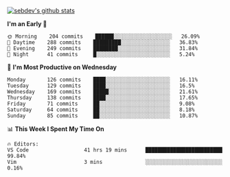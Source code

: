 [![sebdev's github stats](https://github-readme-stats.vercel.app/api?username=sebdeveloper6952&theme=vue-dark)](https://github.com/anuraghazra/github-readme-stats)
<!--START_SECTION:waka-->
**I'm an Early 🐤** 

```text
🌞 Morning    204 commits    ██████░░░░░░░░░░░░░░░░░░░   26.09% 
🌆 Daytime    288 commits    █████████░░░░░░░░░░░░░░░░   36.83% 
🌃 Evening    249 commits    ████████░░░░░░░░░░░░░░░░░   31.84% 
🌙 Night      41 commits     █░░░░░░░░░░░░░░░░░░░░░░░░   5.24%

```
📅 **I'm Most Productive on Wednesday** 

```text
Monday       126 commits    ████░░░░░░░░░░░░░░░░░░░░░   16.11% 
Tuesday      129 commits    ████░░░░░░░░░░░░░░░░░░░░░   16.5% 
Wednesday    169 commits    █████░░░░░░░░░░░░░░░░░░░░   21.61% 
Thursday     138 commits    ████░░░░░░░░░░░░░░░░░░░░░   17.65% 
Friday       71 commits     ██░░░░░░░░░░░░░░░░░░░░░░░   9.08% 
Saturday     64 commits     ██░░░░░░░░░░░░░░░░░░░░░░░   8.18% 
Sunday       85 commits     ██░░░░░░░░░░░░░░░░░░░░░░░   10.87%

```


📊 **This Week I Spent My Time On** 

```text
🔥 Editors: 
VS Code                  41 hrs 19 mins      █████████████████████████   99.84% 
Vim                      3 mins              ░░░░░░░░░░░░░░░░░░░░░░░░░   0.16%

```


<!--END_SECTION:waka-->
